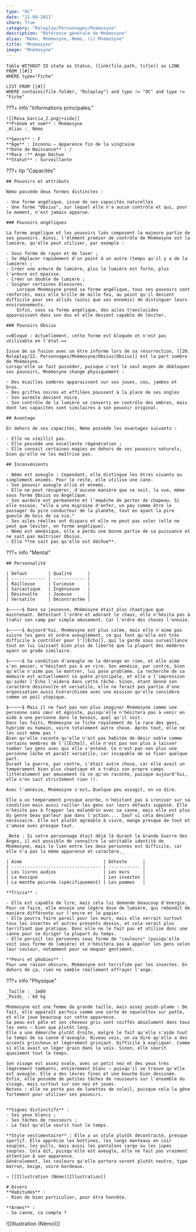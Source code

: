 ```yaml
---
type: "OC"
date: "21-09-2021"
share: True
category: "Roleplay/Personnages/Mnémosyne"
description: "Référence générale de Mnémosyne"
alias: "Némo, Mnémosyne, Nemo, (i) Mnémosyne"
title: "Mnémosyne"
image: "Mnémosyne"
---
```

```dataview
Table WITHOUT ID state as Status, (link(file.path, title)) as LINK 
FROM [[#]]
WHERE type="Fiche"
```


```dataview
LIST FROM [[#]]
WHERE contains(file.folder, "Roleplay") and type != "OC" and type != "Fiche"
```

???+ info "Informations principales."
	  
	![[Rosa_Garcia_2.png|+side]]
	**Prénom et nom** : Mnémosyne
	_Alias :_ Némo
	  
	**Genre** : F
	**Âge** : Inconnu — Apparence fin de la vingtaine
	**Date de Naissance** : /
	**Race :** Ange Déchue
	**Statut** : Surveillante
???+ tip "Capacités"
	  
	## Pouvoirs et attributs
	  
	Némo possède deux formes distinctes :
	  
	- Une forme angélique, issue de ses capacités naturelles
	- Une forme "Obsius", sur lequel elle n'a aucun contrôle et qui, pour le moment, n'est jamais apparue.
	  
	### Pouvoirs angéliques
	  
	La forme angélique et les pouvoirs liés composent la majeure partie de ses pouvoirs. Ainsi, l'élément premier de contrôle de Mnémosyne est la lumière, qu'elle peut utiliser, par exemple :
	  
	- Sous forme de rayon et de laser ;
	- Se déplacer rapidement d'un point à un autre (temps qu'il y a de la lumière) ;
	- Créer une armure de lumière, plus la lumière est forte, plus l'armure est épaisse.
	- Créer un double de lumière ;
	- Soigner certaines blessures.
	    Lorsque Mnémosyne prend sa forme angélique, tous ses pouvoirs sont renforcés, mais elle brille de mille feu, au point qu'il devient difficile pour ses alliés (ainsi que ses ennemis) de distinguer leurs environnements.
	    Enfin, sous sa forme angélique, des ailes translucides apparaissent dans son dos et elle devient capable de léviter.
	  
	### Pouvoirs Obsius
	  
	==Bloqué : Actuellement, cette forme est bloquée et n'est pas utilisable en l'état.==
	  
	Issue de sa fusion avec un être informe lors de sa résurrection, [[20. Roleplay/22. Personnages/Mnémosyne/Obsius|Obsius]] est la part sombre de Mnémosyne.
	Lorsqu'elle se fait posséder, puisque c'est le seul moyen de débloquer ses pouvoirs, Mnémosyne change physiquement :
	  
	- Des écailles sombres apparaissent sur ses joues, cou, jambes et bras.
	- Des griffes noires et effilées poussent à la place de ses ongles
	- Son auréole devient noire.
	- Son contrôle de la lumière se converti en contrôle des ombres, mais dont les capacités sont similaires à son pouvoir original.
	  
	## Avantage
	  
	En dehors de ses capacités, Némo possède les avantages suivants :
	  
	- Elle ne vieillit pas.
	- Elle possède une excellente régénération ;
	- Elle connait certaines magies en dehors de ses pouvoirs naturels, bien qu'elle ne les maîtrise pas.
	  
	## Inconvénients
	  
	- Némo est aveugle : Cependant, elle distingue les êtres vivants ou simplement animés. Pour le reste, elle utilise une cane.
	- Son pouvoir aveugle allié et ennemi.
	- Elle ne peut récupérer, d'aucune manière que ce soit, la vue, même sous forme Obsius ou Angélique.
	- Son auréole est permanente et l'empêche de porter de chapeau. Si elle essaie, "elle a une migraine d'enfer, un peu comme être le passager du pire conducteur de la planète, tout en ayant la pire gueule de bois de sa vie."
	- Ses ailes réelles ont disparu et elle ne peut pas voler (elle ne peut que léviter, en forme angélique).
	- Némo est amnésique, elle a perdu une bonne partie de sa puissance et ne sait pas maîtriser Obsius.
	- Elle **ne sait pas qu'elle est déchue**.
???+ info "Mental"
	  
	## Personnalité
	  
	| Défaut        | Qualité      |
	| ------------- | ------------ |
	| Railleuse     | Curieuse     |
	| Sarcastique   | Ingénieuse   |
	| Désinvolte    | Joueuse      |
	| Versatile     | Décontractée |
	  
	$~~~~~$ Dans sa jeunesse, Mnémosyne était plus chaotique que maintenant. Détestant l'ordre et adorant le chaos, elle n'hésita pas à trahir son camp par simple amusement. Car l'ordre des choses l'ennuie.
	  
	$~~~~~$ Aujourd'hui, Mnémosyne est plus calme, mais elle n'aime pas suivre les gens et ordre aveuglément, ce qui font qu'elle est très difficile à contrôler pour l'[[Écho]], qui la garde sous surveillance tout en lui laissant bien plus de liberté que la plupart des membres ayant un grade similaire.
	  
	$~~~~~$ Sa condition d'aveugle ne la dérange en rien, et elle aime s'en amuser, n'hésitant pas à en rire. Son amnésie, par contre, bien qu'elle n'aime pas le montrer, lui pose problème. La recherche de sa mémoire est actuellement sa quête principale, et elle a l'impression qu'aider l'Écho l'aidera dans cette tâche. Sinon, étant donné son caractère désinvolte et versatile, elle ne ferait pas partie d'une organisation aussi hiérarchisée avec une mission qu'elle considère comme un poil utopique.
	  
	$~~~~~$ Mais il ne faut pas non plus imaginer Mnémosyne comme une personne sans cœur et égoïste, puisqu'elle n'hésitera pas à venir en aide à une personne dans le besoin, quel qu'il soit.
	Dans les faits, Mnémosyne se fiche royalement de la race des gens, hybride ou humain, voire totalement autre chose. Après tout, elle ne les voit même pas !
	Bien qu'elle raconte qu'elle n'est pas habitée de désir noble comme certains membres de l'[[Écho]], elle n'est pas non plus à laisser tomber les gens avec qui elle s'entend. Ce n'est pas non plus une personne lâche et paraît versatile, car incapable de se fixer quelque part.
	Durant la guerre, par contre, c'était autre chose, car elle avait un tempérament bien plus chaotique et a trahis son propre camps littéralement par amusement (à ce qu'on raconte, puisque aujourd'hui, elle n'en sait strictement rien !).
	  
	Avec l'amnésie, Mnémosyne s'est… Quelque peu assagit, on va dire.
	  
	Elle a un tempérament presque acerbe, n'hésitant pas à ironiser sur sa condition mais aussi railler les gens sur leurs défauts supposé. Elle n'hésite pas à frapper les malandrin avec sa canne, mais elle est plus du genre beau parleur que dans l'action.... Sauf si cela devient nécessaire. Elle est plutôt agréable à vivre, mange presque de tout et s'amuse avec presque tout.
	  
	_Note : Si votre personnage était déjà là durant la Grande Guerre des Anges, il est possible de connaître la véritable identité de Mnémosyne, mais le lien entre les deux personnes est difficile, car elle n'a pas la même apparence et caractère._
	  
	| Aime                               | Déteste      |
	| ---------------------------------- | ------------ |
	| Les livres audios                  | Les murs     |
	| La musique                         | Les insectes |
	| La menthe poivrée (spécifiquement) | Les pommes   |
	  
	**Trivia** :
	  
	- Elle est capable de lire, mais cela lui demande beaucoup d'énergie. Pour ce faire, elle envoie une légère dose de lumière, qui rebondit de manière différente sur l'encre et le papier.
	- Elle pourra faire pareil pour les murs, mais elle verrait surtout tous les insectes et autres présents dessus, et cela serait plus terrifiant que pratique. Donc elle ne le fait pas et utilise donc une canne pour se diriger la plupart du temps.
	- Elle perçoit les personnes sous forme de "couleurs" (puisqu'elle voit sous forme de lumière) et n'hésitera pas à appeler les gens selon leur couleur, notamment pour se moquer gentiment.
	  
	**Peurs et phobies** :
	Pour une raison obscure, Mnémosyne est terrifiée par les insectes. En dehors de ça, rien ne semble réellement effrayer l'ange.
???+ info "Physique"
	  
	_Taille :_ 1m80
	_Poids_ : 60 kg
	  
	Mnémosyne est une femme de grande taille, mais assez poids-plume : De fait, elle apparaît parfois comme une sorte de squelettes sur patte, et elle joue beaucoup sur cette apparence. 
	Sa peau est pâle et ses cheveux gris sont coiffés absolument dans tous les sens — bien que plutôt long. 
	Elle a une démarche plutôt droite, malgré le fait qu'elle s'aide tout le temps de sa canne d'aveugle. Niveau voix, on va dire qu'elle a des accents grincheux et légèrement grinçant. Difficile à expliquer. Comme si elle avait un léger grain dans la voix. Sinon, elle sourit quasiment tout le temps.
	  
	Son visage est assez ovale, avec un petit nez et des yeux très légèrement tombants, entièrement blanc — puisqu'il se trouve qu'elle est aveugle. Elle a des lèvres fines et une bouche bien dessinée. Enfin, elle possède de petites tâches de rousseurs sur l'ensemble du visage, mais surtout sur son nez et joues. 
	Notons : elle ne porte pas de lunettes de soleil, puisque cela la gêne fortement pour utiliser ses pouvoirs. 
	  
	  
	**Signes distinctifs** : 
	- Ses yeux blancs ; 
	- Ses tâches de rousseurs ;
	- Le fait qu'elle sourit tout le temps. 
	  
	**Style vestimentaire** : Elle a un style plutôt décontracté, presque sportif. Elle apprécie les bottines, les longs manteaux en cuir souples, les pulls, mais aussi les pantalons cargo ou les jupes souples. Cela dit, puisqu'elle est aveugle, elle ne fait pas vraiment attention à son apparence. 
	Généralement, les couleurs qu'elle portera seront plutôt neutre, type marron, beige, voire bordeaux. 
	  
	→ [[Illustration (Némo)|Illustration]]
	  
	# Divers
	**Habitudes** :
	- Rien de bien particulier, pour être honnête.
	  
	**Armes** :
	- Sa canne, ca compte ?


![[Illustration (Némo)]]